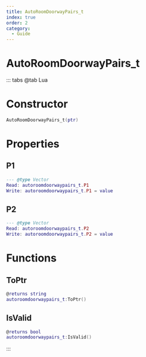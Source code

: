 ```yaml
---
title: AutoRoomDoorwayPairs_t
index: true
order: 2
category:
  - Guide
---
```


# AutoRoomDoorwayPairs_t

::: tabs
@tab Lua
# Constructor
```lua
AutoRoomDoorwayPairs_t(ptr)
```
# Properties
## P1 
```lua
--- @type Vector
Read: autoroomdoorwaypairs_t.P1
Write: autoroomdoorwaypairs_t.P1 = value
```
## P2 
```lua
--- @type Vector
Read: autoroomdoorwaypairs_t.P2
Write: autoroomdoorwaypairs_t.P2 = value
```
# Functions
## ToPtr
```lua
@returns string
autoroomdoorwaypairs_t:ToPtr()
```
## IsValid
```lua
@returns bool
autoroomdoorwaypairs_t:IsValid()
```

:::